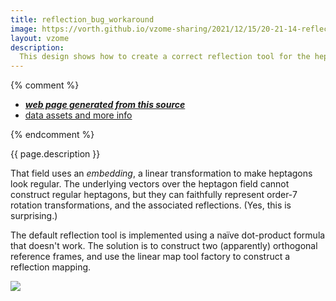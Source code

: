 ```yaml
---
title: reflection_bug_workaround
image: https://vorth.github.io/vzome-sharing/2021/12/15/20-21-14-reflection_bug_workaround/reflection_bug_workaround.png
layout: vzome
description:
  This design shows how to create a correct reflection tool for the heptagon field.
---
```


{% comment %}
 - [***web page generated from this source***][post]
 - [data assets and more info][github]

[post]: <https://vorth.github.io/vzome-sharing/2021/12/15/reflection_bug_workaround-20-21-14.html>
[github]: <https://github.com/vorth/vzome-sharing/tree/main/2021/12/15/20-21-14-reflection_bug_workaround/>
{% endcomment %}

{{ page.description }}

That field uses an *embedding*, a linear transformation to make heptagons look regular.
The underlying vectors over the heptagon field cannot construct regular heptagons, but they can faithfully
represent order-7 rotation transformations, and the associated reflections.
(Yes, this is surprising.)

The default reflection tool is implemented using a naïve dot-product formula that doesn't work.
The solution is to construct two (apparently) orthogonal reference frames, and use the linear map tool factory
to construct a reflection mapping.

<vzome-viewer style="width: 100%; height: 65vh;"
       src="https://vorth.github.io/vzome-sharing/2021/12/15/20-21-14-reflection_bug_workaround/reflection_bug_workaround.vZome" >
  <img src="https://vorth.github.io/vzome-sharing/2021/12/15/20-21-14-reflection_bug_workaround/reflection_bug_workaround.png" />
</vzome-viewer>
